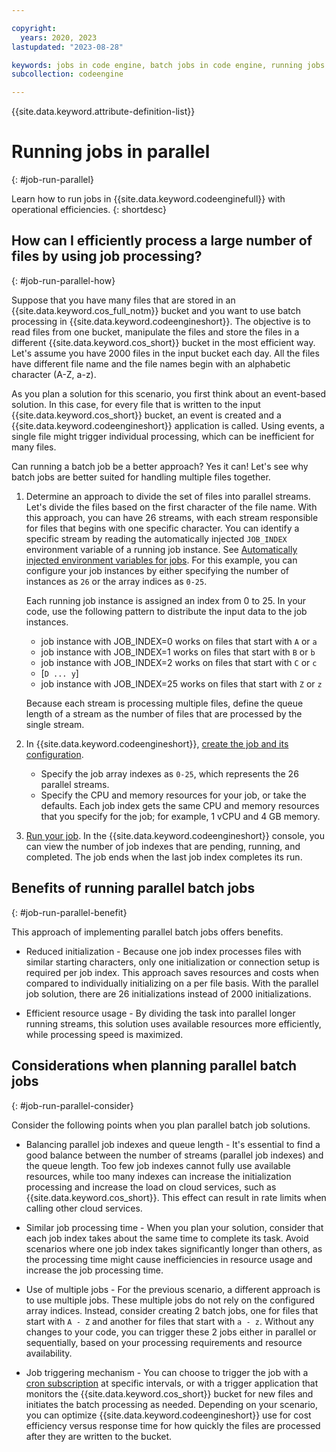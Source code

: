 ```yaml
---

copyright:
  years: 2020, 2023
lastupdated: "2023-08-28"

keywords: jobs in code engine, batch jobs in code engine, running jobs with code engine, creating jobs with code engine, images for jobs in code engine, jobs, parallel jobs, parallel batch jobs
subcollection: codeengine

---
```


{{site.data.keyword.attribute-definition-list}}

# Running jobs in parallel
{: #job-run-parallel}

Learn how to run jobs in {{site.data.keyword.codeenginefull}} with operational efficiencies. 
{: shortdesc}

## How can I efficiently process a large number of files by using job processing?
{: #job-run-parallel-how}

Suppose that you have many files that are stored in an {{site.data.keyword.cos_full_notm}} bucket and you want to use batch processing in {{site.data.keyword.codeengineshort}}. The objective is to read files from one bucket, manipulate the files and store the files in a different {{site.data.keyword.cos_short}} bucket in the most efficient way. Let's assume you have 2000 files in the input bucket each day.  All the files have different file name and the file names begin with an alphabetic character (A-Z, a-z). 

As you plan a solution for this scenario, you first think about an event-based solution. In this case, for every file that is written to the input {{site.data.keyword.cos_short}} bucket, an event is created and a {{site.data.keyword.codeengineshort}} application is called. Using events, a single file might trigger individual processing, which can be inefficient for many files. 

Can running a batch job be a better approach? Yes it can! Let's see why batch jobs are better suited for handling multiple files together.

1. Determine an approach to divide the set of files into parallel streams. Let's divide the files based on the first character of the file name. With this approach, you can have 26 streams, with each stream responsible for files that begins with one specific character. You can identify a specific stream by reading the automatically injected `JOB_INDEX` environment variable of a running job instance. See [Automatically injected environment variables for jobs](/docs/codeengine?topic=codeengine-inside-env-vars#inside-env-vars-jobs). For this example, you can configure your job instances by either specifying the number of instances as `26` or the array indices as `0-25`. 

    Each running job instance is assigned an index from 0 to 25. In your code, use the following pattern to distribute the input data to the job instances. 
    * job instance with JOB_INDEX=0 works on files that start with `A` or `a`  
    * job instance with JOB_INDEX=1 works on files that start with `B` or `b`
    * job instance with JOB_INDEX=2 works on files that start with `C` or `c`   
    * [`D ... y`]
    * job instance with JOB_INDEX=25 works on files that start with `Z` or `z`

    Because each stream is processing multiple files, define the queue length of a stream as the number of files that are processed by the single stream.

2. In {{site.data.keyword.codeengineshort}}, [create the job and its configuration](/docs/codeengine?topic=codeengine-job-plan). 
    * Specify the job array indexes as `0-25`, which represents the 26 parallel streams. 
    * Specify the CPU and memory resources for your job, or take the defaults. Each job index gets the same CPU and memory resources that you specify for the job; for example, 1 vCPU and 4 GB memory. 


3. [Run your job](/docs/codeengine?topic=codeengine-run-job). In the {{site.data.keyword.codeengineshort}} console, you can view the number of job indexes that are pending, running, and completed. The job ends when the last job index completes its run. 


## Benefits of running parallel batch jobs 
{: #job-run-parallel-benefit}

This approach of implementing parallel batch jobs offers benefits. 

* Reduced initialization -  Because one job index processes files with similar starting characters, only one initialization or connection setup is required per job index. This approach saves resources and costs when compared to individually initializing on a per file basis. With the parallel job solution, there are 26 initializations instead of 2000 initializations. 

* Efficient resource usage - By dividing the task into parallel longer running streams, this solution uses available resources more efficiently, while processing speed is maximized. 

## Considerations when planning parallel batch jobs 
{: #job-run-parallel-consider}

Consider the following points when you plan parallel batch job solutions. 

* Balancing parallel job indexes and queue length -  It's essential to find a good balance between the number of streams (parallel job indexes) and the queue length. Too few job indexes cannot fully use available resources, while too many indexes can increase the initialization processing and increase the load on cloud services, such as {{site.data.keyword.cos_short}}. This effect can result in rate limits when calling other cloud services.

* Similar job processing time -  When you plan your solution, consider that each job index takes about the same time to complete its task. Avoid scenarios where one job index takes significantly longer than others, as the processing time might cause inefficiencies in resource usage and increase the job processing time.

* Use of multiple jobs - For the previous scenario, a different approach is to use multiple jobs. These multiple jobs do not rely on the configured array indices. Instead, consider creating 2 batch jobs, one for files that start with `A - Z` and another for files that start with `a - z`. Without any changes to your code, you can trigger these 2 jobs either in parallel or sequentially, based on your processing requirements and resource availability.

*  Job triggering mechanism - You can choose to trigger the job with a [cron subscription](/docs/codeengine?topic=codeengine-subscribe-cron) at specific intervals, or with a trigger application that monitors the {{site.data.keyword.cos_short}} bucket for new files and initiates the batch processing as needed. Depending on your scenario, you can optimize {{site.data.keyword.codeengineshort}} use for cost efficiency versus response time for how quickly the files are processed after they are written to the bucket.




